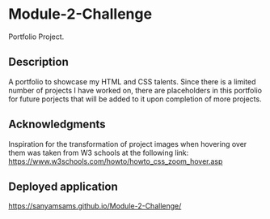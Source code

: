 # Module-2-Challenge
Portfolio Project.

## Description
A portfolio to showcase my HTML and CSS talents. Since there is a limited number of projects I have worked on, there are placeholders in this portfolio for future porjects that will be added to it upon completion of more projects. 

## Acknowledgments
Inspiration for the transformation of project images when hovering over them was taken from W3 schools at the following link: https://www.w3schools.com/howto/howto_css_zoom_hover.asp

## Deployed application
https://sanyamsams.github.io/Module-2-Challenge/
